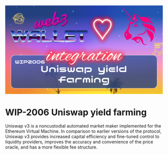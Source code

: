 [_metadata_:at_account]:- "@Uniswap"
![image](../images/2006.png)

# WIP-2006 Uniswap yield farming

Uniswap v3 is a noncustodial automated market maker implemented for the Ethereum Virtual Machine. In comparison to earlier
versions of the protocol, Uniswap v3 provides increased capital
efficiency and fine-tuned control to liquidity providers, improves
the accuracy and convenience of the price oracle, and has a more
flexible fee structure.